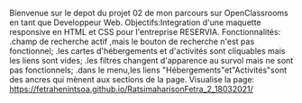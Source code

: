 
Bienvenue sur le depot du projet 02 de mon parcours sur OpenClassrooms  en tant que Developpeur Web.
Objectifs:Integration d'une maquette  responsive en HTML et CSS pour l'entreprise RESERVIA.
Fonctionnalités:
 .champ de recherche actif ,mais le bouton de recherche  n'est pas fonctionnel;
 .les cartes d'hébergements et d'activités sont cliquables mais les liens sont vides;
 .les filtres changent d'apparence au survol mais  ne sont pas fonctionnels;
 .dans le menu,les liens "Hébergements"et"Activités"sont des ancres qui mènent aux sections de la page.
 Visualise la page:
 https://fetrahenintsoa.github.io/RatsimaharisonFetra_2_18032021/
